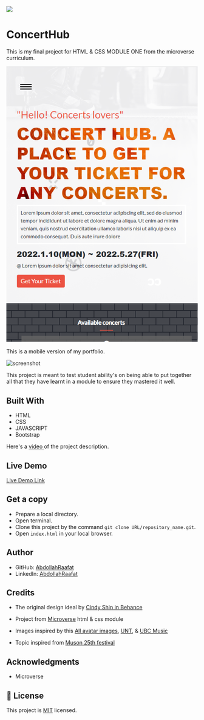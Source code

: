 ![](https://img.shields.io/badge/Microverse-blueviolet)

# ConcertHub

This is my final project for HTML & CSS MODULE ONE from the microverse curriculum.

![screenshot](images/Capture.PNG)

This is a mobile version of my portfolio.

![screenshot](images/Capture-2.PNG)


This project is meant to test student ability's on being able to put together all that they have learnt in a module to ensure they mastered it well.

## Built With

- HTML
- CSS
- JAVASCRIPT
- Bootstrap

Here's a [video ](https://www.loom.com/share/72996f1f6fd44259b026715ded69c878)  of the project description.

## Live Demo

[Live Demo Link](https://abdollahraafat.github.io/ConcertHub/)


## Get a copy

- Prepare a local directory. 
- Open terminal.
- Clone this project by the command `git clone URL/repository_name.git`.
- Open `index.html` in your local browser.

## Author

- GitHub: [AbdollahRaafat](https://github.com/AbdollahRaafat)
- LinkedIn: [AbdollahRaafat](https://www.linkedin.com/in/abdollah-raafat-886059221/)

## Credits

- The original design ideal by [Cindy Shin in Behance](https://www.behance.net/adagio07)

- Project from [Microverse](https://bit.ly/MicroverseTN) html & css module
- Images inspired by this [All avatar images](https://pravatar.cc/images), [UNT](https://musiced.music.unt.edu/lecture-series), & [UBC Music](https://music.ubc.ca/blog/2021/7/5/introducing-dr-kofi-gbolonyo-lecturer-in-african-music-and-african-studies)

- Topic inspired from [Muson 25th festival](https://muson.org/festival-2021/)

## Acknowledgments

- Microverse

## 📝 License

This project is [MIT](./MIT.md) licensed.
